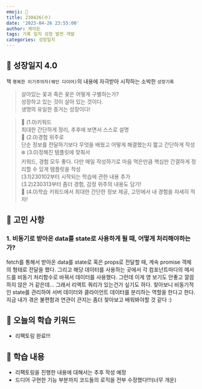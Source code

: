 ```yaml
---
emoji: 🌱
title: 230426(수)
date: '2023-04-26 23:55:00'
author: 제이든
tags: 기록 일지 성장 발전 개발
categories: 성장일지
---
```


## 🎄 성장일지 4.0

책 `행복한 이기주의자(웨인 다이어)`의 내용에 자극받아 시작하는 소박한 `성장기록`

> 살아있는 꽃과 죽은 꽃은 어떻게 구별하는가?<br/>
> 성장하고 있는 것이 살아 있는 것이다.<br/>
> 생명의 유일한 증거는 성장이다!

> 🌳 (1.0)키워드<br/>
> 최대한 간단하게 정리, 추후에 보면서 스스로 설명<br/>
> 🍉 (2.0)경험 위주로<br/>
> 단순 정보를 전달하기보다 무엇을 배웠고 어떻게 해결했는지 짧고 간단하게 작성<br/>
> ❄️ (3.0)정해진 템플릿에 맞춰서<br/>
> 키워드, 경험 모두 좋다. 다만 매일 작성하기로 마음 먹은만큼 핵심만 간결하게 정리할 수 있게 템플릿을 작성<br/>
> (3.1)230102부터 시작되는 학습에 관한 내용 추가<br/>
> (3.2)230313부터 좀더 경험, 감정 위주의 내용도 담기!<br/>
> 🌾 (4.0)학습 키워드에서 최대한 간단한 정보 제공, 고민에서 내 경험을 자세히 적자!<br/>

## 🧐 고민 사항

### 1. 비동기로 받아온 data를 state로 사용하게 될 때, 어떻게 처리해야하는가?

fetch를 통해서 받아온 data를 state로 혹은 props로 전달할 때, 계속 promise 객체의 형태로 전달을 했다.
그리고 해당 데이터를 사용하는 곳에서 각 컴포넌트마다의 메서드를 비동기 처리함수로 바꿔서 데이터를 사용했다. 그런데 이게 영 보기도 안좋고
깔끔하지 않은 거 같은데... 그래서 리액트 쿼리가 있는건가 싶기도 하다. 찾아보니 비동기적인 state를 관리하여 서버 데이터와 클라이언트 데이터를 분리하는
역할을 한다고 한다. 지금 내가 겪은 불편함과 연관이 큰지는 좀더 찾아보고 배워봐야할 것 같다 :)


## 🔑 오늘의 학습 키워드

- 리팩토링 완료!!!

## 🥳 학습 내용

- 리팩토링을 진행한 내용에 대해서는 추후 작성 예정
- 드디어 구현한 기능 부분까지 코드들의 로직을 전부 수정했다!!!(너무 개운)

```toc

```